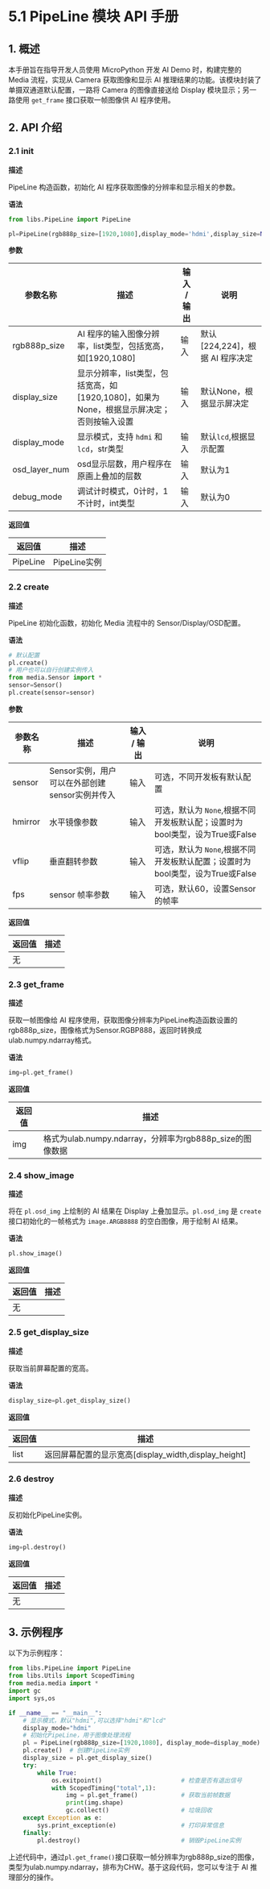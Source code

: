 # 5.1 PipeLine 模块 API 手册

## 1. 概述

本手册旨在指导开发人员使用 MicroPython 开发 AI Demo 时，构建完整的 Media 流程，实现从 Camera 获取图像和显示 AI 推理结果的功能。该模块封装了单摄双通道默认配置，一路将 Camera 的图像直接送给 Display 模块显示；另一路使用 `get_frame` 接口获取一帧图像供 AI 程序使用。

## 2. API 介绍

### 2.1 init

**描述**

PipeLine 构造函数，初始化 AI 程序获取图像的分辨率和显示相关的参数。

**语法**  

```python
from libs.PipeLine import PipeLine

pl=PipeLine(rgb888p_size=[1920,1080],display_mode='hdmi',display_size=None,osd_layer_num=1,debug_mode=0)
```

**参数**  

| 参数名称 | 描述                          | 输入 / 输出 | 说明 |
|----------|-------------------------------|-----------|------|
| rgb888p_size | AI 程序的输入图像分辨率，list类型，包括宽高，如[1920,1080] | 输入 | 默认[224,224]，根据 AI 程序决定|
| display_size | 显示分辨率，list类型，包括宽高，如[1920,1080]，如果为None，根据显示屏决定；否则按输入设置 | 输入 | 默认None，根据显示屏决定 |
| display_mode | 显示模式，支持 `hdmi` 和 `lcd`，str类型 | 输入 | 默认`lcd`,根据显示配置|
| osd_layer_num| osd显示层数，用户程序在原画上叠加的层数| 输入 | 默认为1 |
| debug_mode   | 调试计时模式，0计时，1不计时，int类型 | 输入 | 默认为0 |

**返回值**  

| 返回值 | 描述                            |
|--------|---------------------------------|
| PipeLine | PipeLine实例                  |

### 2.2 create

**描述**

PipeLine 初始化函数，初始化 Media 流程中的 Sensor/Display/OSD配置。

**语法**  

```python
# 默认配置
pl.create()
# 用户也可以自行创建实例传入
from media.Sensor import *
sensor=Sensor()
pl.create(sensor=sensor)
```

**参数**  

| 参数名称 | 描述                          | 输入 / 输出 | 说明 |
|----------|-------------------------------|-----------|------|
| sensor   | Sensor实例，用户可以在外部创建sensor实例并传入  | 输入      |  可选，不同开发板有默认配置 |
| hmirror  | 水平镜像参数                | 输入      | 可选，默认为 `None`,根据不同开发板默认配；设置时为bool类型，设为True或False |
| vflip    | 垂直翻转参数                | 输入      | 可选，默认为 `None`,根据不同开发板默认配置；设置时为bool类型，设为True或False     |
| fps      | sensor 帧率参数    | 输入      | 可选，默认60，设置Sensor的帧率 |

**返回值**  

| 返回值 | 描述                            |
|--------|---------------------------------|
| 无     |                                 |

### 2.3 get_frame

**描述**

获取一帧图像给 AI 程序使用，获取图像分辨率为PipeLine构造函数设置的rgb888p_size，图像格式为Sensor.RGBP888，返回时转换成ulab.numpy.ndarray格式。

**语法**  

```python
img=pl.get_frame()
```

**返回值**  

| 返回值 | 描述                            |
|--------|---------------------------------|
| img     | 格式为ulab.numpy.ndarray，分辨率为rgb888p_size的图像数据 |

### 2.4 show_image

**描述**

将在 `pl.osd_img` 上绘制的 AI 结果在 Display 上叠加显示。`pl.osd_img` 是 `create` 接口初始化的一帧格式为 `image.ARGB8888` 的空白图像，用于绘制 AI 结果。

**语法**  

```python
pl.show_image()
```

**返回值**  

| 返回值 | 描述                            |
|--------|---------------------------------|
| 无     |                                 |

### 2.5 get_display_size

**描述**

获取当前屏幕配置的宽高。

**语法**  

```python
display_size=pl.get_display_size()
```

**返回值**  

| 返回值 | 描述                            |
|--------|---------------------------------|
| list    | 返回屏幕配置的显示宽高[display_width,display_height] |

### 2.6 destroy

**描述**

反初始化PipeLine实例。

**语法**  

```python
img=pl.destroy()
```

**返回值**  

| 返回值 | 描述                            |
|--------|---------------------------------|
| 无    |                                  |

## 3. 示例程序

以下为示例程序：

```python
from libs.PipeLine import PipeLine
from libs.Utils import ScopedTiming
from media.media import *
import gc
import sys,os

if __name__ == "__main__":
    # 显示模式，默认"hdmi",可以选择"hdmi"和"lcd"
    display_mode="hdmi"
    # 初始化PipeLine，用于图像处理流程
    pl = PipeLine(rgb888p_size=[1920,1080], display_mode=display_mode)
    pl.create()  # 创建PipeLine实例
    display_size = pl.get_display_size()
    try:
        while True:
            os.exitpoint()                      # 检查是否有退出信号
            with ScopedTiming("total",1):
                img = pl.get_frame()            # 获取当前帧数据
                print(img.shape)
                gc.collect()                    # 垃圾回收
    except Exception as e:
        sys.print_exception(e)                  # 打印异常信息
    finally:
        pl.destroy()                            # 销毁PipeLine实例
```

上述代码中，通过`pl.get_frame()`接口获取一帧分辨率为rgb888p_size的图像，类型为ulab.numpy.ndarray，排布为CHW。基于这段代码，您可以专注于 AI 推理部分的操作。
